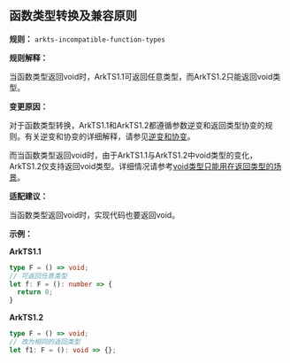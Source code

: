 ## 函数类型转换及兼容原则

**规则：** `arkts-incompatible-function-types`

**规则解释：**

当函数类型返回void时，ArkTS1.1可返回任意类型，而ArkTS1.2只能返回void类型。

**变更原因：**
 
对于函数类型转换，ArkTS1.1和ArkTS1.2都遵循参数逆变和返回类型协变的规则。有关逆变和协变的详细解释，请参见[逆变和协变](#逆变和协变)。

而当函数类型返回void时，由于ArkTS1.1与ArkTS1.2中void类型的变化，ArkTS1.2仅支持返回void类型。详细情况请参考[void类型只能用在返回类型的场景](#void类型只能用在返回类型的场景)。

**适配建议：**

当函数类型返回void时，实现代码也要返回void。

**示例：**

**ArkTS1.1**

```typescript
type F = () => void;
// 可返回任意类型
let f: F = (): number => {
  return 0;
}
```

**ArkTS1.2**

```typescript
type F = () => void;
// 改为相同的返回类型
let f1: F = (): void => {};
```